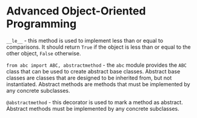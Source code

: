 # Advanced Object-Oriented Programming

`__le__` - this method is used to implement less than or equal to comparisons. It should return `True` if the object is less than or equal to the other object, `False` otherwise.

`from abc import ABC, abstractmethod` - the `abc` module provides the `ABC` class that can be used to create abstract base classes. Abstract base classes are classes that are designed to be inherited from, but not instantiated. Abstract methods are methods that must be implemented by any concrete subclasses.

`@abstractmethod` - this decorator is used to mark a method as abstract. Abstract methods must be implemented by any concrete subclasses.